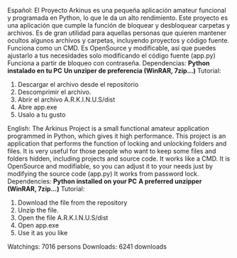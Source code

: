 
Español:
El Proyecto Arkinus es una pequeña aplicación amateur funcional y programada en Python, lo que le da un alto rendimiento.
Este proyecto es una aplicación que cumple la función de bloquear y desbloquear carpetas y archivos.
Es de gran utilidad para aquellas personas que quieren mantener ocultos algunos archivos y carpetas, incluyendo proyectos y código fuente.
Funciona como un CMD. Es OpenSource y modificable, así que puedes ajustarlo a tus necesidades solo modificando el código fuente (app.py)
Funciona a partir de bloqueo con contraseña.
Dependencias:
           **Python instalado en tu PC**
           **Un unziper de preferencia (WinRAR, 7zip...)**
Tutorial:
1. Descargar el archivo desde el repositorio
2. Descomprimir el archivo.
3. Abrir el archivo A.R.K.I.N.U.S/dist
4. Abre app.exe
5. Usalo a tu gusto

English:
The Arkinus Project is a small functional amateur application programmed in Python, which gives it high performance.
This project is an application that performs the function of locking and unlocking folders and files.
It is very useful for those people who want to keep some files and folders hidden, including projects and source code.
It works like a CMD. It is OpenSource and modifiable, so you can adjust it to your needs just by modifying the source code (app.py)
It works from password lock.
Dependencies:
           **Python installed on your PC**
           **A preferred unzipper (WinRAR, 7zip...)**
Tutorial:
1. Download the file from the repository
2. Unzip the file.
3. Open the file A.R.K.I.N.U.S/dist
4. Open app.exe
5. Use it as you like

Watchings: 7016 persons
Downloads: 6241 downloads
